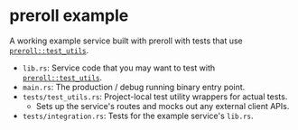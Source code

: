 # preroll example

A working example service built with preroll with tests that use [`preroll::test_utils`][].

- `lib.rs`: Service code that you may want to test with [`preroll::test_utils`][].
- `main.rs`: The production / debug running binary entry point.
- `tests/test_utils.rs`: Project-local test utility wrappers for actual tests.
  - Sets up the service's routes and mocks out any external client APIs.
- `tests/integration.rs`: Tests for the example service's `lib.rs`.

[`preroll::test_utils`]: https://docs.rs/preroll/0.4.1/preroll/test_utils/index.html
